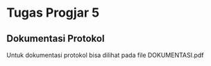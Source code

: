 # Tugas Progjar 5
## Dokumentasi Protokol

Untuk dokumentasi protokol bisa dilihat pada file DOKUMENTASI.pdf
